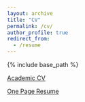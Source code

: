 ```yaml
---
layout: archive
title: "CV"
permalink: /cv/
author_profile: true
redirect_from:
  - /resume
---
```


{% include base_path %}

[Academic CV](https://github.com/kellybp18/kellybp18.github.io/files/BrianKellyCV_2024)

[One Page Resume](https://github.com/kellybp18/kellybp18.github.io/files/BPK_Resume_2024)
